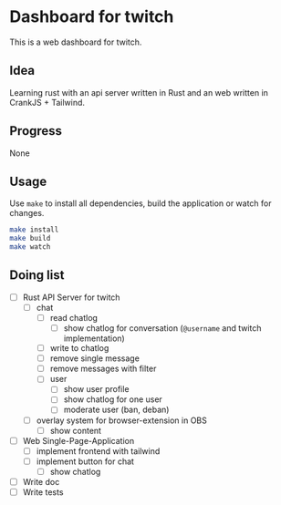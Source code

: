 # Dashboard for twitch

This is a web dashboard for twitch.

## Idea

Learning rust with an api server written in Rust and an web written in CrankJS + Tailwind.

## Progress

None

## Usage

Use `make` to install all dependencies, build the application or watch for changes.

```bash
make install
make build
make watch
```

## Doing list

- [ ] Rust API Server for twitch
    - [ ] chat
        - [ ] read chatlog
            - [ ] show chatlog for conversation (`@username` and twitch implementation)
        - [ ] write to chatlog
        - [ ] remove single message
        - [ ] remove messages with filter
        - [ ] user
            - [ ] show user profile
            - [ ] show chatlog for one user
            - [ ] moderate user (ban, deban)
    - [ ] overlay system for browser-extension in OBS
        - [ ] show content
- [ ] Web Single-Page-Application
    - [ ] implement frontend with tailwind
    - [ ] implement button for chat
        - [ ] show chatlog
- [ ] Write doc
- [ ] Write tests